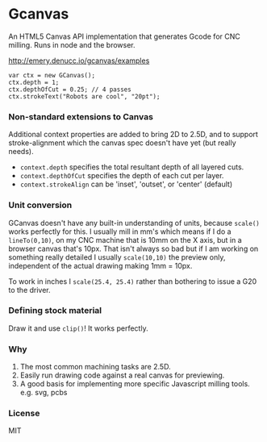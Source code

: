 Gcanvas
========
An HTML5 Canvas API implementation that generates Gcode for CNC milling. Runs in node and the browser. 

http://emery.denucc.io/gcanvas/examples

```
var ctx = new GCanvas();
ctx.depth = 1;
ctx.depthOfCut = 0.25; // 4 passes
ctx.strokeText("Robots are cool", "20pt");
```


### Non-standard extensions to Canvas 

Additional context properties are added to bring 2D to 2.5D,
and to support stroke-alignment which the canvas spec doesn't have yet (but really needs).

* `context.depth` specifies the total resultant depth of all layered cuts.
* `context.depthOfCut` specifies the depth of each cut per layer.
* `context.strokeAlign` can be 'inset', 'outset', or 'center' (default)

### Unit conversion

GCanvas doesn't have any built-in understanding of units,
because `scale()` works perfectly for this.
I usually mill in mm's which means if I do a `lineTo(0,10)`,
on my CNC machine that is 10mm on the X axis, but in a browser
canvas that's 10px. That isn't always so bad but if I am working
on something really detailed I usually `scale(10,10)` the preview only,
independent of the actual drawing making 1mm = 10px.

To work in inches I `scale(25.4, 25.4)` rather than bothering to issue a G20 to the driver.
  
### Defining stock material

Draw it and use `clip()`! It works perfectly.

### Why

1. The most common machining tasks are 2.5D.
2. Easily run drawing code against a real canvas for previewing.
3. A good basis for implementing more specific Javascript milling tools. e.g. svg, pcbs

### License

MIT
